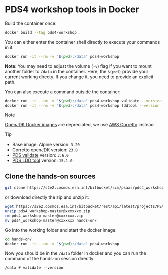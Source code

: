 PDS4 workshop tools in Docker
=============================

Build the container once:
```bash
docker build --tag pds4-workshop .
```

You can either enter the container shell directly to execute your commands in it:
```bash
docker run -it --rm -v "$(pwd):/data" pds4-workshop
```

__Note__: You may need to adjust the volume (`-v`) flag if you want to mount another folder to `/data` in the container. Here, the `$(pwd)` provide your current working directy. If you change it, you need to provide an explicit path.

You can also execute a command outside the container:
```bash
docker run -it --rm -v "$(pwd):/data" pds4-workshop validate --version
docker run -it --rm -v "$(pwd):/data" pds4-workshop lddtool --version
```

> [!NOTE]
>  [OpenJDK Docker images](https://hub.docker.com/_/openjdk/) are depreciated, we use [AWS Corretto](https://hub.docker.com/_/amazoncorretto) instead.

> [!TIP]
> - Base image: Alpine version: `3.20`
> - Corretto openJDK version: `23.0`
> - [PDS validate](https://github.com/NASA-PDS/validate) version: `3.6.0`
> - [PDS LDD tool](https://github.com/NASA-PDS/pds4-information-model) version: `15.1.0`

Clone the hands-on sources
--------------------------
```bash
git clone https://s2e2.cosmos.esa.int/bitbucket/scm/psaas/pds4_workshop.git hands-on
```

or download directly the zip and unzip it:
```bash
wget https://s2e2.cosmos.esa.int/bitbucket/rest/api/latest/projects/PSAAS/repos/pds4_workshop/archive?format=zip
unzip pds4_workshop-master@xxxxxxx.zip
rm pds4_workshop-master@xxxxxxx.zip
mv pds4_workshop-master@xxxxxxx hands-on/
```

Go into the working folder and start the docker image:
```bash
cd hands-on/
docker run -it --rm -v "$(pwd):/data" pds4-workshop
```

Now you should be in the `/data` folder in docker and you can run the command of the hands-on session directly:
```
/data # validate --version
```
